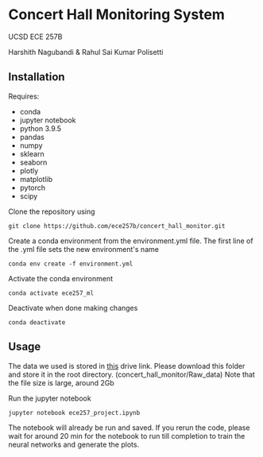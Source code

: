 # Concert Hall Monitoring System 
UCSD ECE 257B

Harshith Nagubandi & Rahul Sai Kumar Polisetti

## Installation

Requires:
- conda
- jupyter notebook
- python 3.9.5
- pandas
- numpy
- sklearn
- seaborn
- plotly
- matplotlib
- pytorch
- scipy

Clone the repository using
```
git clone https://github.com/ece257b/concert_hall_monitor.git
```

Create a conda environment from the environment.yml file. The first line of the .yml file sets the new environment's name
```
conda env create -f environment.yml
```
Activate the conda environment
```
conda activate ece257_ml
```

Deactivate when done making changes
```
conda deactivate
```

## Usage

The data we used is stored in [this](https://drive.google.com/drive/folders/1fG6G6tQFB2uV7KixDPU7hG_cquqFtpW2?usp=share_link) drive link.
Please download this folder and store it in the root directory. (concert_hall_monitor/Raw_data)
Note that the file size is large, around 2Gb 

Run the jupyter notebook

```
jupyter notebook ece257_project.ipynb
```
The notebook will already be run and saved. If you rerun the code, please wait for around 20 min for the notebook to run till completion to train the neural networks and generate the plots.




